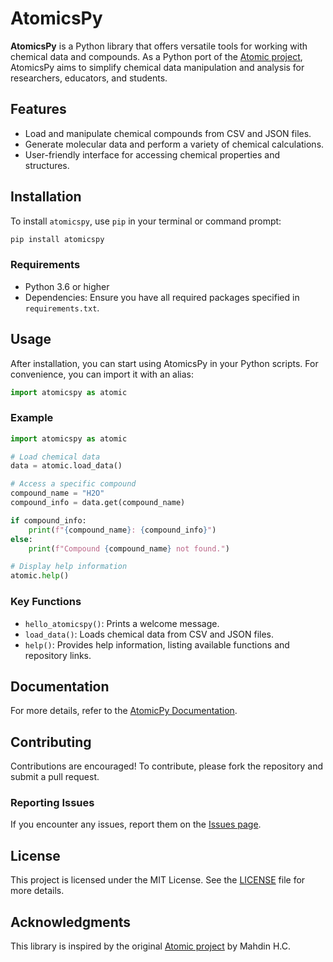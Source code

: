 # AtomicsPy

**AtomicsPy** is a Python library that offers versatile tools for working with chemical data and compounds. As a Python port of the [Atomic project](https://github.com/mahdin-hc/atomic), AtomicsPy aims to simplify chemical data manipulation and analysis for researchers, educators, and students.

## Features

- Load and manipulate chemical compounds from CSV and JSON files.
- Generate molecular data and perform a variety of chemical calculations.
- User-friendly interface for accessing chemical properties and structures.

## Installation

To install `atomicspy`, use `pip` in your terminal or command prompt:

```bash
pip install atomicspy
```

### Requirements

- Python 3.6 or higher
- Dependencies: Ensure you have all required packages specified in `requirements.txt`.

## Usage

After installation, you can start using AtomicsPy in your Python scripts. For convenience, you can import it with an alias:

```python
import atomicspy as atomic
```

### Example

```python
import atomicspy as atomic

# Load chemical data
data = atomic.load_data()

# Access a specific compound
compound_name = "H2O"
compound_info = data.get(compound_name)

if compound_info:
    print(f"{compound_name}: {compound_info}")
else:
    print(f"Compound {compound_name} not found.")

# Display help information
atomic.help()
```

### Key Functions

- `hello_atomicspy()`: Prints a welcome message.
- `load_data()`: Loads chemical data from CSV and JSON files.
- `help()`: Provides help information, listing available functions and repository links.

## Documentation

For more details, refer to the [AtomicPy Documentation](https://github.com/IHEfty/atomicpy).

## Contributing

Contributions are encouraged! To contribute, please fork the repository and submit a pull request.

### Reporting Issues

If you encounter any issues, report them on the [Issues page](https://github.com/IHEfty/atomicpy/issues).

## License

This project is licensed under the MIT License. See the [LICENSE](LICENSE) file for more details.

## Acknowledgments

This library is inspired by the original [Atomic project](https://github.com/mahdin-hc/atomic) by Mahdin H.C.

